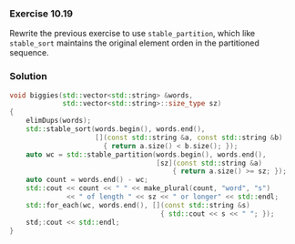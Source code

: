 ### Exercise 10.19

Rewrite the previous exercise to use `stable_partition`, which like
`stable_sort` maintains the original element orden in the partitioned sequence.

### Solution

```cpp
void biggies(std::vector<std::string> &words,
             std::vector<std::string>::size_type sz)
{
    elimDups(words);
    std::stable_sort(words.begin(), words.end(),
                     [](const std::string &a, const std::string &b)
                       { return a.size() < b.size(); });
    auto wc = std::stable_partition(words.begin(), words.end(),
                                    [sz](const std::string &a)
                                        { return a.size() >= sz; });
    auto count = words.end() - wc;
    std::cout << count << " " << make_plural(count, "word", "s")
              << " of length " << sz << " or longer" << std::endl;
    std::for_each(wc, words.end(), [](const std::string &s) 
                                     { std::cout << s << " "; });
    std;:cout << std::endl;
}
```

